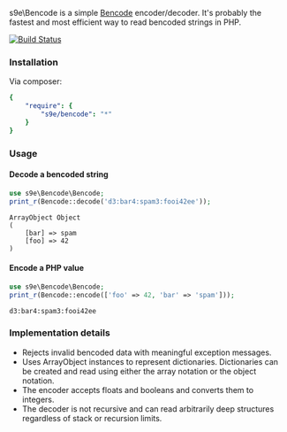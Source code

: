 s9e\Bencode is a simple [Bencode](http://en.wikipedia.org/wiki/Bencode) encoder/decoder. It's probably the fastest and most efficient way to read bencoded strings in PHP.

[![Build Status](https://travis-ci.org/s9e/Bencode.svg)](https://travis-ci.org/s9e/Bencode)

### Installation

Via composer:
```yaml
{
    "require": {
        "s9e/bencode": "*"
    }
}
```

### Usage

#### Decode a bencoded string
```php
use s9e\Bencode\Bencode;
print_r(Bencode::decode('d3:bar4:spam3:fooi42ee'));
```
```
ArrayObject Object
(
    [bar] => spam
    [foo] => 42
)
```

#### Encode a PHP value
```php
use s9e\Bencode\Bencode;
print_r(Bencode::encode(['foo' => 42, 'bar' => 'spam']));
```
```
d3:bar4:spam3:fooi42ee
```

### Implementation details

 - Rejects invalid bencoded data with meaningful exception messages.
 - Uses ArrayObject instances to represent dictionaries. Dictionaries can be created and read using either the array notation or the object notation.
 - The encoder accepts floats and booleans and converts them to integers.
 - The decoder is not recursive and can read arbitrarily deep structures regardless of stack or recursion limits.

